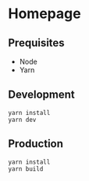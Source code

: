 # Homepage

## Prequisites

- Node
- Yarn

## Development

```
yarn install
yarn dev
```

## Production

```
yarn install
yarn build
```
